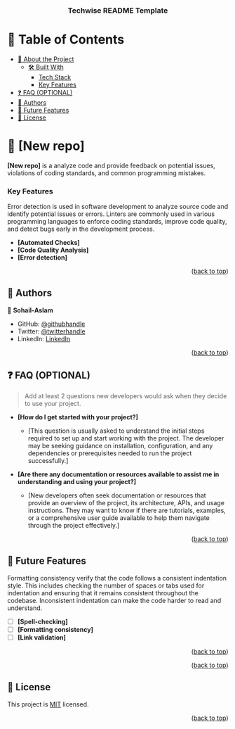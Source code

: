 <a name="readme-top"></a>
<div align="center">
  <h3><b>Techwise README Template</b></h3>
</div>

# 📗 Table of Contents

- [📖 About the Project](#about-project)
  - [🛠 Built With](#built-with)
    - [Tech Stack](#tech-stack)
    - [Key Features](#key-features)
- [❓ FAQ (OPTIONAL)](#faq)
- [👥 Authors](Sohail-Aslam)
- [🔭 Future Features](#future-features)
- [📝 License](#license)

# 📖 [New repo] <a name="about-project"></a>

**[New repo]** is a  analyze code and provide feedback on potential issues, violations of coding standards, and common programming mistakes.



### Key Features <a name="Error detection"></a>
Error detection is used in software development to analyze source code and identify potential issues or errors. Linters are commonly used in various programming languages to enforce coding standards, improve code quality, and detect bugs early in the development process.

- **[Automated Checks]**
- **[Code Quality Analysis]**
- **[Error detection]**
<p align="right">(<a href="#readme-top">back to top</a>)</p>



## 👥 Authors <a name="Sohail-Aslam"></a>

👤 **Sohail-Aslam**

- GitHub: [@githubhandle](https://github.com/Sohail-Aslam/New-repo)
- Twitter: [@twitterhandle](https://twitter.com/twitterhandle)
- LinkedIn: [LinkedIn](https://www.linkedin.com/feed/)


<p align="right">(<a href="#readme-top">back to top</a>)</p>

## ❓ FAQ (OPTIONAL) <a name="faq"></a>

> Add at least 2 questions new developers would ask when they decide to use your project.

- **[How do I get started with your project?]**

  - [This question is usually asked to understand the initial steps required to set up and start working with the project. The developer may be seeking guidance on installation, configuration, and any dependencies or prerequisites needed to run the project successfully.]

- **[Are there any documentation or resources available to assist me in understanding and using your project?]**

  - [New developers often seek documentation or resources that provide an overview of the project, its architecture, APIs, and usage instructions. They may want to know if there are tutorials, examples, or a comprehensive user guide available to help them navigate through the project effectively.]

<p align="right">(<a href="#readme-top">back to top</a>)</p>



## 🔭 Future Features  <a name="Formatting consistency"></a>

Formatting consistency verify that the code follows a consistent indentation style. This includes checking the number of spaces or tabs used for indentation and ensuring that it remains consistent throughout the codebase. Inconsistent indentation can make the code harder to read and understand.

- [ ] **[Spell-checking]**
- [ ] **[Formatting consistency]**
- [ ] **[Link validation]**

<p align="right">(<a href="#readme-top">back to top</a>)</p>


<p align="right">(<a href="#readme-top">back to top</a>)</p>



## 📝 License <a name="MIT license"></a>

This project is [MIT](./LICENSE) licensed.


<p align="right">(<a href="#readme-top">back to top</a>)</p>